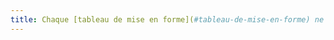 ```yaml
---
title: Chaque [tableau de mise en forme](#tableau-de-mise-en-forme) ne doit pas utiliser d’éléments propres aux  [tableaux de données](#tableau-de-donnees). Cette règle est-elle respectée ?
---
```

